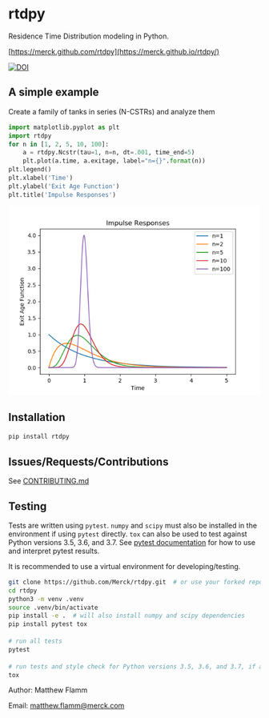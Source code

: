 # rtdpy

Residence Time Distribution modeling in Python.

[https://merck.github.com/rtdpy](https://merck.github.io/rtdpy/)

[![DOI](https://joss.theoj.org/papers/10.21105/joss.01621/status.svg)](https://doi.org/10.21105/joss.01621)

## A simple example
Create a family of tanks in series (N-CSTRs) and analyze them
```python
import matplotlib.pyplot as plt
import rtdpy
for n in [1, 2, 5, 10, 100]:
    a = rtdpy.Ncstr(tau=1, n=n, dt=.001, time_end=5)
    plt.plot(a.time, a.exitage, label="n={}".format(n))
plt.legend()
plt.xlabel('Time')
plt.ylabel('Exit Age Function')
plt.title('Impulse Responses')
```

![N-Cstr RTDs](images/ncstr.png?raw=true "N-Cstr RTDs")

## Installation
```bash
pip install rtdpy
```

## Issues/Requests/Contributions
See [CONTRIBUTING.md](CONTRIBUTING.md)

## Testing
Tests are written using `pytest`. `numpy` and `scipy` must also be installed in the environment if using `pytest` directly. `tox` can also be used to test against Python versions 3.5, 3.6, and 3.7. See [pytest documentation](https://docs.pytest.org/en/latest/) for how to use and interpret pytest results.

It is recommended to use a virtual environment for developing/testing.

```bash
git clone https://github.com/Merck/rtdpy.git  # or use your forked repo
cd rtdpy
python3 -m venv .venv
source .venv/bin/activate
pip install -e .  # will also install numpy and scipy dependencies
pip install pytest tox

# run all tests
pytest

# run tests and style check for Python versions 3.5, 3.6, and 3.7, if available.
tox
```

Author: Matthew Flamm

Email: <matthew.flamm@merck.com>

